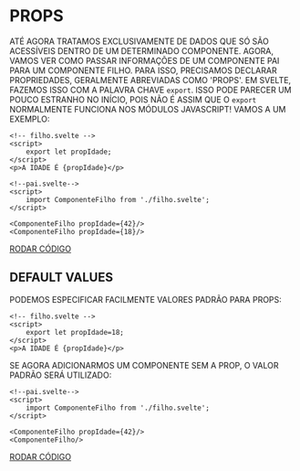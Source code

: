# PROPS

ATÉ AGORA TRATAMOS EXCLUSIVAMENTE DE DADOS QUE SÓ SÃO ACESSÍVEIS DENTRO DE UM DETERMINADO COMPONENTE. AGORA, VAMOS VER COMO PASSAR INFORMAÇÕES DE UM COMPONENTE PAI PARA UM COMPONENTE FILHO. PARA ISSO, PRECISAMOS DECLARAR PROPRIEDADES, GERALMENTE ABREVIADAS COMO 'PROPS'. EM SVELTE, FAZEMOS ISSO COM A PALAVRA CHAVE `export`. ISSO PODE PARECER UM POUCO ESTRANHO NO INÍCIO, POIS NÃO É ASSIM QUE O `export` NORMALMENTE FUNCIONA NOS MÓDULOS JAVASCRIPT! VAMOS A UM EXEMPLO:

```svelte
<!-- filho.svelte -->
<script>
    export let propIdade;
</script>
<p>A IDADE É {propIdade}</p>
```

```svelte
<!--pai.svelte-->
<script>
    import ComponenteFilho from './filho.svelte';
</script>

<ComponenteFilho propIdade={42}/>
<ComponenteFilho propIdade={18}/>
```

[RODAR CÓDIGO](https://svelte.dev/repl/79a01baabc554614afe3bde521af324f)

## DEFAULT VALUES

PODEMOS ESPECIFICAR FACILMENTE VALORES PADRÃO PARA PROPS:

```svelte
<!-- filho.svelte -->
<script>
    export let propIdade=18;
</script>
<p>A IDADE É {propIdade}</p>
```

SE AGORA ADICIONARMOS UM COMPONENTE SEM A PROP, O VALOR PADRÃO SERÁ UTILIZADO:

```svelte
<!--pai.svelte-->
<script>
    import ComponenteFilho from './filho.svelte';
</script>

<ComponenteFilho propIdade={42}/>
<ComponenteFilho/>
```

[RODAR CÓDIGO](https://svelte.dev/repl/321a902da8694385be27ced78dfc2064)
